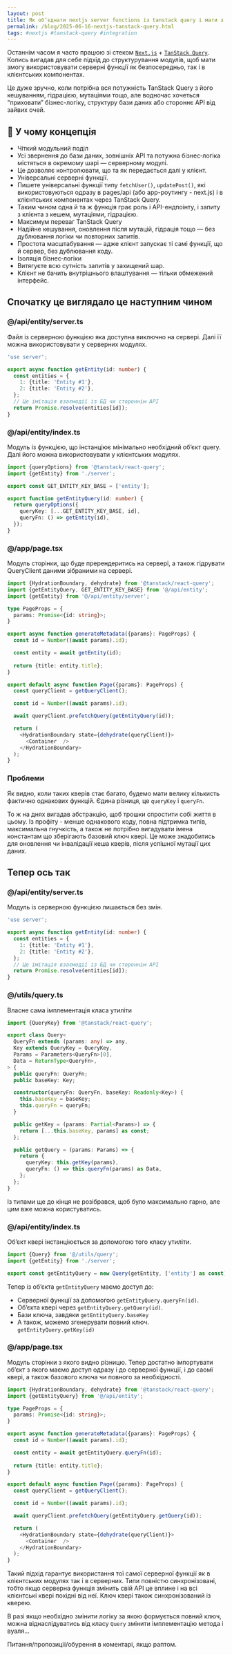 ```yaml
---
layout: post
title: Як обʼєднати nextjs server functions із tanstack query і мати з того зиск.
permalink: /blog/2025-06-16-nextjs-tanstack-query.html
tags: #nextjs #tanstack-query #integration
---
```


Останнім часом я часто працюю зі стеком [`Next.js`](https://nextjs.org/docs) + [`TanStack Query`](https://tanstack.com/query/latest/docs/framework/react/overview). Колись вигадав для себе підхід до структурування модулів, щоб мати змогу використовувати серверні функції як безпосередньо, так і в клієнтських компонентах.

Це дуже зручно, коли потрібна вся потужність TanStack Query з його кешуванням, гідрацією, мутаціями тощо, але водночас хочеться “приховати” бізнес-логіку, структуру бази даних або стороннє API від зайвих очей.

<!--more-->

## 🔧 У чому концепція

- Чіткий модульний поділ
- Усі звернення до бази даних, зовнішніх API та потужна бізнес‑логіка містяться в окремому шарі — серверному модулі.
- Це дозволяє контролювати, що та як передається далі у клієнт.
- Універсальні серверні функції.
- Пишете універсальні функції типу `fetchUser()`, `updatePost()`, які використовуються одразу в pages/api (або app-роутингу - next.js) і в клієнтських компонентах через TanStack Query.
- Таким чином одна й та ж функція грає роль і API-ендпоінту, і запиту з клієнта з кешем, мутаціями, гідрацією.
- Максимум переваг TanStack Query
- Надійне кешування, оновлення після мутацій, гідрація тощо — без дублювання логіки чи повторних запитів.
- Простота масштабування — адже клієнт запускає ті самі функції, що й сервер, без дублювання коду.
- Ізоляція бізнес‑логіки
- Витягуєте всю сутність запитів у захищений шар.
- Клієнт не бачить внутрішнього влаштування — тільки обмежений інтерфейс.

## Спочатку це виглядало це наступним чином

### @/api/entity/server.ts

Файл із серверною функцією яка доступна виключно на сервері. Далі її можна використовувати у серверних модулях.

```ts
'use server';

export async function getEntity(id: number) {
  const entities = {
    1: {title: 'Entity #1'},
    2: {title: 'Entity #2'},
  };
  // Це імітація взаємодії із БД чи стороннім API
  return Promise.resolve(entities[id]);
}
```

### @/api/entity/index.ts

Модуль із функцією, що інстанціює мінімально необхідний обʼєкт query. Далі його можна використовувати у клієнтських модулях.

```ts
import {queryOptions} from '@tanstack/react-query';
import {getEntity} from './server';

export const GET_ENTITY_KEY_BASE = ['entity'];

export function getEntityQuery(id: number) {
  return queryOptions({
    queryKey: [...GET_ENTITY_KEY_BASE, id],
    queryFn: () => getEntity(id),
  });
}
```

### @/app/page.tsx

Модуль сторінки, що буде пререндеритись на сервері, а також гідрувати QueryClient даними зібраними на сервері.

```ts
import {HydrationBoundary, dehydrate} from '@tanstack/react-query';
import {getEntityQuery, GET_ENTITY_KEY_BASE} from '@/api/entity';
import {getEntity} from '@/api/entity/server';

type PageProps = {
  params: Promise<{id: string}>;
}

export async function generateMetadata({params}: PageProps) {
  const id = Number((await params).id);

  const entity = await getEntity(id);
  
  return {title: entity.title};
}

export default async function Page({params}: PageProps) {
  const queryClient = getQueryClient();

  const id = Number((await params).id);

  await queryClient.prefetchQuery(getEntityQuery(id));

  return (
    <HydrationBoundary state={dehydrate(queryClient)}>
      <Container  />
    </HydrationBoundary>
  );
}
```

### Проблеми

Як видно, коли таких кверів стає багато, будемо мати велику кількисть фактично однакових функцій. Єдина різниця, це `queryKey` і `queryFn`.

То ж на днях вигадав абстракцію, щоб трошки спростити собі життя в цьому. Із профіту - менше однакового коду, повна підтримка типів, максимальна гнучкість, а також не потрібно вигадувати імена константам що зберігають базовий ключ квері. Це може знадобитись для оновлення чи інвалідації кеша кверів, після успішної мутації цих даних.

## Тепер ось так

### @/api/entity/server.ts

Модуль із серверною функцією лишається без змін.

```ts
'use server';

export async function getEntity(id: number) {
  const entities = {
    1: {title: 'Entity #1'},
    2: {title: 'Entity #2'},
  };
  // Це імітація взаємодії із БД чи стороннім API
  return Promise.resolve(entities[id]);
}
```

### @/utils/query.ts

Власне сама імплементація класа утиліти

```ts
import {QueryKey} from '@tanstack/react-query';

export class Query<
  QueryFn extends (params: any) => any,
  Key extends QueryKey = QueryKey,
  Params = Parameters<QueryFn>[0],
  Data = ReturnType<QueryFn>,
> {
  public queryFn: QueryFn;
  public baseKey: Key;

  constructor(queryFn: QueryFn, baseKey: Readonly<Key>) {
    this.baseKey = baseKey;
    this.queryFn = queryFn;
  }

  public getKey = (params: Partial<Params>) => {
    return [...this.baseKey, params] as const;
  };

  public getQuery = (params: Params) => {
    return {
      queryKey: this.getKey(params),
      queryFn: () => this.queryFn(params) as Data,
    };
  };
}
```

Із типами ще до кінця не розібрався, щоб було максимально гарно, але цим вже можна користуватись.

### @/api/entity/index.ts

Обʼєкт квері інстанціюється за допомогою того класу утиліти.

```ts
import {Query} from '@/utils/query';
import {getEntity} from './server';

export const getEntityQuery = new Query(getEntity, ['entity'] as const);
```

Тепер із обʼєкта `getEntityQuery` маємо доступ до:

- Серверної функції за допомогою `getEntityQuery.queryFn(id)`.
- Обʼєкта квері через `getEntityQuery.getQuery(id)`.
- Бази ключа, завдяки `getEntityQuery.baseKey`
- А також, можемо згенерувати повний ключ. `getEntityQuery.getKey(id)`

### @/app/page.tsx

Модуль сторінки з якого видно різницю. Тепер достатно імпортувати обʼєкт з якого маємо доступ одразу і до серверної функції, і до саомї квері, а також базового ключа чи повного за необхідності.

```ts
import {HydrationBoundary, dehydrate} from '@tanstack/react-query';
import {getEntityQuery} from '@/api/entity';

type PageProps = {
  params: Promise<{id: string}>;
}

export async function generateMetadata({params}: PageProps) {
  const id = Number((await params).id);

  const entity = await getEntityQuery.queryFn(id);
  
  return {title: entity.title};
}

export default async function Page({params}: PageProps) {
  const queryClient = getQueryClient();

  const id = Number((await params).id);

  await queryClient.prefetchQuery(getEntityQuery.getQuery(id));

  return (
    <HydrationBoundary state={dehydrate(queryClient)}>
      <Container  />
    </HydrationBoundary>
  );
}
```

Такий підхід гарантує використання тої самої серверної функції як в клієнтських модулях так і в серверних. Типи повністю синхронізовані, тобто якщо серверна функція змінить свій API це вплине і на всі клієнтські квері похідні від неї. Ключ квері також синхронізований із кверею.

В разі якщо необхідно змінити логіку за якою формується повний ключ, можна віднаслідуватись від класу `Query` змінити імплементацію метода і вуаля...

Питання/пропозиції/обурення в коментарі, якщо раптом.
